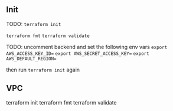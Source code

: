 ## Init
TODO:
`terraform init`

`terraform fmt`
`terraform validate`

TODO:
uncomment backend and set the following env vars
`export AWS_ACCESS_KEY_ID=`
`export AWS_SECRET_ACCESS_KEY=`
`export AWS_DEFAULT_REGION=`

then run `terraform init` again

## VPC
terraform init
terraform fmt
terraform validate